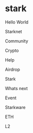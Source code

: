 # stark

Hello World

Starknet

Community

Crypto

Help

Airdrop

Stark

Whats next

Event

Starkware

ETH

L2
